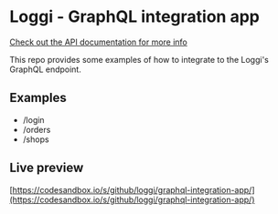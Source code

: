 # Loggi - GraphQL integration app

[Check out the API documentation for more info](https://docs.api.loggi.com/)

This repo provides some examples of how to integrate to the Loggi's GraphQL endpoint.

## Examples

- /login
- /orders
- /shops

##  Live preview

[https://codesandbox.io/s/github/loggi/graphql-integration-app/](https://codesandbox.io/s/github/loggi/graphql-integration-app/)